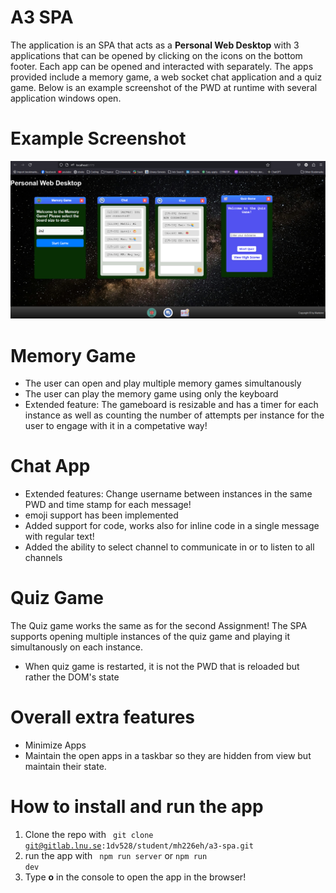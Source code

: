 # A3 SPA

The application is an SPA that acts as a **Personal Web Desktop** with 3 applications that can be opened by clicking on the icons on the bottom footer. Each app can be opened and interacted with separately. The apps provided include a memory game, a web socket chat application and a quiz game. Below is an example screenshot of the PWD at runtime with several application windows open.

# Example Screenshot
![alt text](image.png)

# Memory Game
- The user can open and play multiple memory games simultanously
- The user can play the memory game using only the keyboard
- Extended feature: The gameboard is resizable and has a timer for each instance as well as counting the number of attempts per instance for the user to engage with it in a competative way!

# Chat App
- Extended features: Change username between instances in the same PWD and time stamp for each message!
- emoji support has been implemented
- Added support for code, works also for inline code in a single message with regular text!
- Added the ability to select channel to communicate in or to listen to all channels

# Quiz Game
<p> The Quiz game works the same as for the second Assignment! The SPA supports opening multiple instances of the quiz game and playing it simultanously on each instance. </p>

- When quiz game is restarted, it is not the PWD that is reloaded but rather the DOM's state

# Overall extra features
- Minimize Apps
- Maintain the open apps in a taskbar so they are hidden from view but maintain their state.

# How to install and run the app
1. Clone the repo with <code> git clone git@gitlab.lnu.se:1dv528/student/mh226eh/a3-spa.git </code>
2. run the app with <code> npm run server</code> or <code>npm run dev</code>
3. Type **o** in the console to open the app in the browser!
